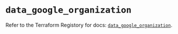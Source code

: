 # `data_google_organization`

Refer to the Terraform Registory for docs: [`data_google_organization`](https://registry.terraform.io/providers/hashicorp/google/4.67.0/docs/data-sources/organization).

